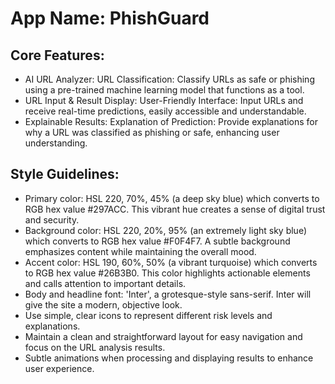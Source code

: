# **App Name**: PhishGuard

## Core Features:

- AI URL Analyzer: URL Classification: Classify URLs as safe or phishing using a pre-trained machine learning model that functions as a tool.
- URL Input & Result Display: User-Friendly Interface: Input URLs and receive real-time predictions, easily accessible and understandable.
- Explainable Results: Explanation of Prediction: Provide explanations for why a URL was classified as phishing or safe, enhancing user understanding.

## Style Guidelines:

- Primary color: HSL 220, 70%, 45% (a deep sky blue) which converts to RGB hex value #297ACC. This vibrant hue creates a sense of digital trust and security.
- Background color: HSL 220, 20%, 95% (an extremely light sky blue) which converts to RGB hex value #F0F4F7. A subtle background emphasizes content while maintaining the overall mood.
- Accent color: HSL 190, 60%, 50% (a vibrant turquoise) which converts to RGB hex value #26B3B0. This color highlights actionable elements and calls attention to important details.
- Body and headline font: 'Inter', a grotesque-style sans-serif. Inter will give the site a modern, objective look.
- Use simple, clear icons to represent different risk levels and explanations.
- Maintain a clean and straightforward layout for easy navigation and focus on the URL analysis results.
- Subtle animations when processing and displaying results to enhance user experience.